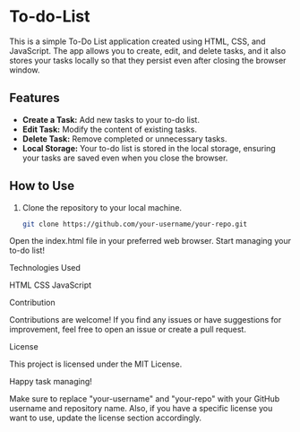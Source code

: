 # To-do-List
This is a simple To-Do List application created using HTML, CSS, and JavaScript. The app allows you to create, edit, and delete tasks, and it also stores your tasks locally so that they persist even after closing the browser window.

## Features

- **Create a Task:** Add new tasks to your to-do list.
- **Edit Task:** Modify the content of existing tasks.
- **Delete Task:** Remove completed or unnecessary tasks.
- **Local Storage:** Your to-do list is stored in the local storage, ensuring your tasks are saved even when you close the browser.

## How to Use

1. Clone the repository to your local machine.
   ```bash
   git clone https://github.com/your-username/your-repo.git

Open the index.html file in your preferred web browser.
Start managing your to-do list!

Technologies Used


HTML
CSS
JavaScript


Contribution


Contributions are welcome! If you find any issues or have suggestions for improvement, feel free to open an issue or create a pull request.


License


This project is licensed under the MIT License.

Happy task managing!

Make sure to replace "your-username" and "your-repo" with your GitHub username and repository name. Also, if you have a specific license you want to use, update the license section accordingly.
